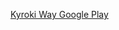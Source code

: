 <a href='https://play.google.com/store/apps/details?id=com.RecklessAppsSupp.KyrokiWay&hl=ru'>Kyroki Way Google Play</a>
